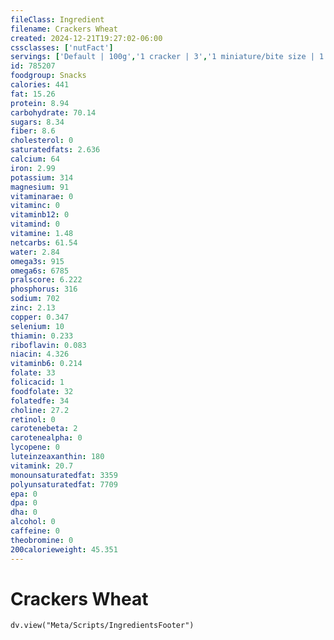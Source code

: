 ```yaml
---
fileClass: Ingredient
filename: Crackers Wheat
created: 2024-12-21T19:27:02-06:00
cssclasses: ['nutFact']
servings: ['Default | 100g','1 cracker | 3','1 miniature/bite size | 1','1 wheatable | 2','1 small or medium single serving bag | 45','1 large single serving bag | 85','1 cup, nfs | 50','1 cup, bite size | 60']
id: 785207
foodgroup: Snacks
calories: 441
fat: 15.26
protein: 8.94
carbohydrate: 70.14
sugars: 8.34
fiber: 8.6
cholesterol: 0
saturatedfats: 2.636
calcium: 64
iron: 2.99
potassium: 314
magnesium: 91
vitaminarae: 0
vitaminc: 0
vitaminb12: 0
vitamind: 0
vitamine: 1.48
netcarbs: 61.54
water: 2.84
omega3s: 915
omega6s: 6785
pralscore: 6.222
phosphorus: 316
sodium: 702
zinc: 2.13
copper: 0.347
selenium: 10
thiamin: 0.233
riboflavin: 0.083
niacin: 4.326
vitaminb6: 0.214
folate: 33
folicacid: 1
foodfolate: 32
folatedfe: 34
choline: 27.2
retinol: 0
carotenebeta: 2
carotenealpha: 0
lycopene: 0
luteinzeaxanthin: 180
vitamink: 20.7
monounsaturatedfat: 3359
polyunsaturatedfat: 7709
epa: 0
dpa: 0
dha: 0
alcohol: 0
caffeine: 0
theobromine: 0
200calorieweight: 45.351
---
```


# Crackers Wheat

```dataviewjs
dv.view("Meta/Scripts/IngredientsFooter")
```